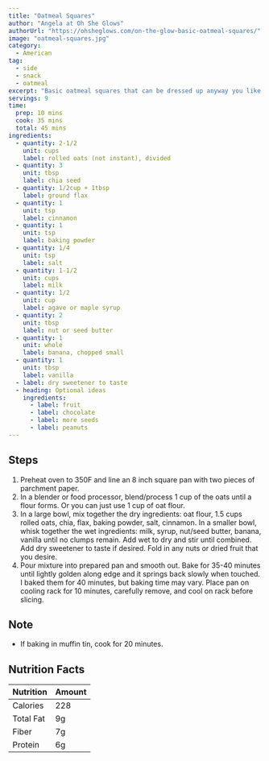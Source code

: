 ```yaml
---
title: "Oatmeal Squares"
author: "Angela at Oh She Glows"
authorUrl: "https://ohsheglows.com/on-the-glow-basic-oatmeal-squares/"
image: "oatmeal-squares.jpg"
category:
  - American
tag:
  - side
  - snack
  - oatmeal
excerpt: "Basic oatmeal squares that can be dressed up anyway you like."
servings: 9
time:
  prep: 10 mins
  cook: 35 mins
  total: 45 mins
ingredients:
  - quantity: 2-1/2
    unit: cups
    label: rolled oats (not instant), divided
  - quantity: 3
    unit: tbsp
    label: chia seed
  - quantity: 1/2cup + 1tbsp
    label: ground flax
  - quantity: 1
    unit: tsp
    label: cinnamon
  - quantity: 1
    unit: tsp
    label: baking powder
  - quantity: 1/4
    unit: tsp
    label: salt
  - quantity: 1-1/2
    unit: cups
    label: milk
  - quantity: 1/2
    unit: cup
    label: agave or maple syrup
  - quantity: 2
    unit: tbsp
    label: nut or seed butter
  - quantity: 1
    unit: whole
    label: banana, chopped small
  - quantity: 1
    unit: tbsp
    label: vanilla
  - label: dry sweetener to taste
  - heading: Optional ideas
    ingredients:
      - label: fruit
      - label: chocolate
      - label: more seeds
      - label: peanuts
---
```


## Steps

1. Preheat oven to 350F and line an 8 inch square pan with two pieces of parchment paper.
2. In a blender or food processor, blend/process 1 cup of the oats until a flour forms. Or you can just use 1 cup of oat flour.
3. In a large bowl, mix together the dry ingredients: oat flour, 1.5 cups rolled oats, chia, flax, baking powder, salt, cinnamon. In a smaller bowl, whisk together the wet ingredients: milk, syrup, nut/seed butter, banana, vanilla until no clumps remain. Add wet to dry and stir until combined. Add dry sweetener to taste if desired. Fold in any nuts or dried fruit that you desire.
4. Pour mixture into prepared pan and smooth out. Bake for 35-40 minutes until lightly golden along edge and it springs back slowly when touched. I baked them for 40 minutes, but baking time may vary. Place pan on cooling rack for 10 minutes, carefully remove, and cool on rack before slicing.

## Note

- If baking in muffin tin, cook for 20 minutes.

## Nutrition Facts

| Nutrition | Amount |
| --------- | ------ |
| Calories  | 228    |
| Total Fat | 9g     |
| Fiber     | 7g     |
| Protein   | 6g     |
